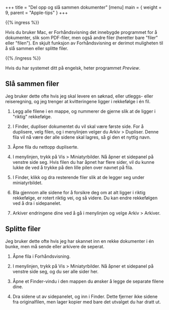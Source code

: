 +++
title = "Del opp og slå sammen dokumenter"
[menu]
main = { weight = 9, parent = "Apple-tips" }
+++

{{% ingress %}}

Hvis du bruker Mac, er Forhåndsvisning det innebygde programmet for å dokumenter, slik
som PDF-filer, men også andre filer (heretter bare "filer" eller "filen").
En skjult funksjon av Forhåndsvisning er derimot
muligheten til å slå sammen eller splitte filer.

{{% /ingress %}}

Hvis du har systemet ditt på engelsk, heter programmet _Preview_.

## Slå sammen filer

Jeg bruker dette ofte hvis jeg skal levere en søknad, eller
utleggs- eller reiseregning, og jeg
trenger at kvitteringene ligger i rekkefølge i én fil.

1. Legg alle filene i en mappe, og nummerer de gjerne slik at de ligger i "riktig"
rekkefølge.

2. I Finder, dupliser dokumentet du vil skal være første side. For å duplisere, velg
filen, og i menylinjen velger du Arkiv > Dupliser. Denne fila vil nå være der alle sidene
skal lagres, så gi den et nyttig navn.

3. Åpne fila du nettopp dupliserte.

4. I menylinjen, trykk på Vis > Miniatyrbilder. Nå åpner et sidepanel på venstre side
seg. Hvis filen du har åpnet har flere sider, vil du kunne lukke de ved å trykke på
den lille pilen over navnet på fila.

5. I Finder, klikk og dra resterende filer slik at de legger seg under miniatyrbildet.

6. Bla gjennom alle sidene for å forsikre deg om at alt ligger i riktig rekkefølge,
er rotert riktig vei, og så videre. Du kan endre rekkefølgen ved å dra i sidepanelet.

7. Arkiver endringene dine ved å gå i menylinjen og velge Arkiv > Arkiver.

## Splitte filer

Jeg bruker dette ofte hvis jeg har skannet inn en rekke dokumenter i én bunke, men
må sende eller arkivere de seperat.

1. Åpne fila i Forhåndsvisning.

2. I menylinjen, trykk på Vis > Miniatyrbilder. Nå åpner et sidepanel på venstre side
seg, og du ser alle sider her.

3. Åpne et Finder-vindu i den mappen du ønsker å legge de separate filene dine.

4. Dra sidene ut av sidepanelet, og inn i Finder. Dette fjerner ikke sidene fra
originalfilen, men lager kopier med bare det utvalget du har dratt ut.
